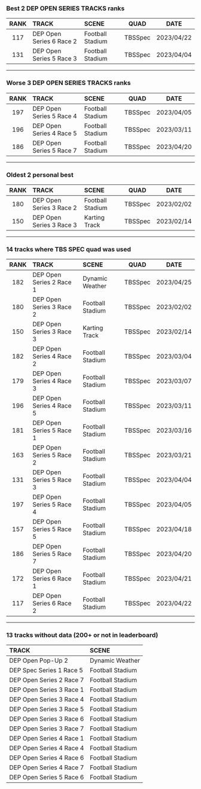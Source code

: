 ### Best 2 DEP OPEN SERIES TRACKS ranks
|RANK|TRACK|SCENE|QUAD|DATE|
|:---:|:---|:---|:---:|:---:|
|117|DEP Open Series 6 Race 2|Football Stadium|TBSSpec|2023/04/22|
|131|DEP Open Series 5 Race 3|Football Stadium|TBSSpec|2023/04/04|
---
### Worse 3 DEP OPEN SERIES TRACKS ranks
|RANK|TRACK|SCENE|QUAD|DATE|
|:---:|:---|:---|:---:|:---:|
|197|DEP Open Series 5 Race 4|Football Stadium|TBSSpec|2023/04/05|
|196|DEP Open Series 4 Race 5|Football Stadium|TBSSpec|2023/03/11|
|186|DEP Open Series 5 Race 7|Football Stadium|TBSSpec|2023/04/20|
---
### Oldest 2 personal best
|RANK|TRACK|SCENE|QUAD|DATE|
|:---:|:---|:---|:---:|:---:|
|180|DEP Open Series 3 Race 2|Football Stadium|TBSSpec|2023/02/02|
|150|DEP Open Series 3 Race 3|Karting Track|TBSSpec|2023/02/14|
---
### 14 tracks where TBS SPEC quad was used
|RANK|TRACK|SCENE|QUAD|DATE|
|:---:|:---|:---|:---:|:---:|
|182|DEP Open Series 2 Race 1|Dynamic Weather|TBSSpec|2023/04/25|
|180|DEP Open Series 3 Race 2|Football Stadium|TBSSpec|2023/02/02|
|150|DEP Open Series 3 Race 3|Karting Track|TBSSpec|2023/02/14|
|182|DEP Open Series 4 Race 2|Football Stadium|TBSSpec|2023/03/04|
|179|DEP Open Series 4 Race 3|Football Stadium|TBSSpec|2023/03/07|
|196|DEP Open Series 4 Race 5|Football Stadium|TBSSpec|2023/03/11|
|181|DEP Open Series 5 Race 1|Football Stadium|TBSSpec|2023/03/16|
|163|DEP Open Series 5 Race 2|Football Stadium|TBSSpec|2023/03/21|
|131|DEP Open Series 5 Race 3|Football Stadium|TBSSpec|2023/04/04|
|197|DEP Open Series 5 Race 4|Football Stadium|TBSSpec|2023/04/05|
|157|DEP Open Series 5 Race 5|Football Stadium|TBSSpec|2023/04/18|
|186|DEP Open Series 5 Race 7|Football Stadium|TBSSpec|2023/04/20|
|172|DEP Open Series 6 Race 1|Football Stadium|TBSSpec|2023/04/21|
|117|DEP Open Series 6 Race 2|Football Stadium|TBSSpec|2023/04/22|
---
### 13 tracks without data (200+ or not in leaderboard)
|TRACK|SCENE|
|:---|:---|
|DEP Open Pop-Up 2|Dynamic Weather|
|DEP Spec Series 1 Race 5|Football Stadium|
|DEP Open Series 2 Race 7|Football Stadium|
|DEP Open Series 3 Race 1|Football Stadium|
|DEP Open Series 3 Race 4|Football Stadium|
|DEP Open Series 3 Race 5|Football Stadium|
|DEP Open Series 3 Race 6|Football Stadium|
|DEP Open Series 3 Race 7|Football Stadium|
|DEP Open Series 4 Race 1|Football Stadium|
|DEP Open Series 4 Race 4|Football Stadium|
|DEP Open Series 4 Race 6|Football Stadium|
|DEP Open Series 4 Race 7|Football Stadium|
|DEP Open Series 5 Race 6|Football Stadium|
